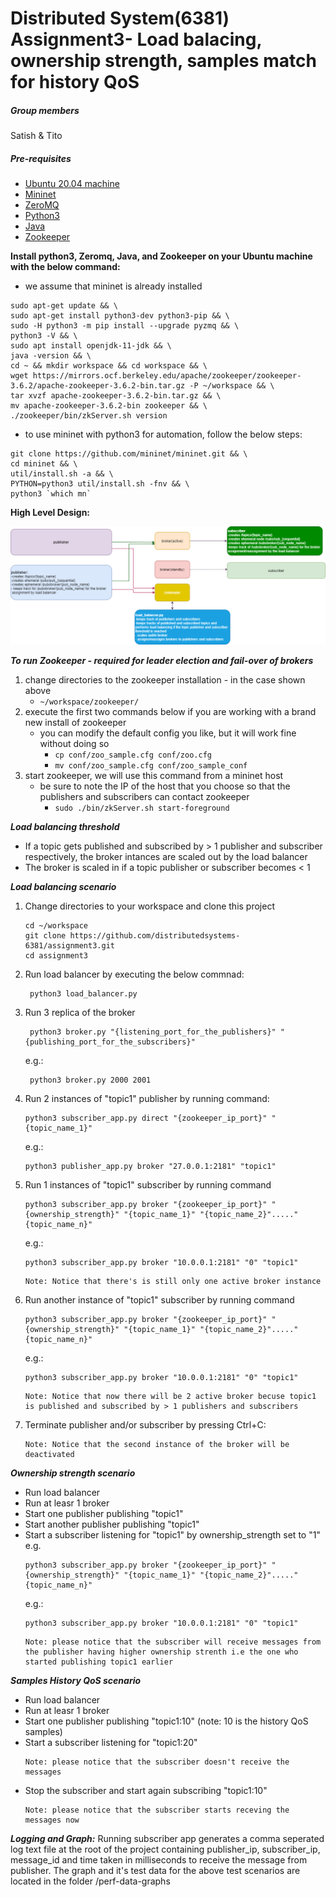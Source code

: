 # Distributed System(6381) Assignment3- Load balacing, ownership strength, samples match for history QoS
##### Group members
Satish & Tito
##### Pre-requisites
   - [Ubuntu 20.04 machine](https://ubuntu.com/download/desktop)
   - [Mininet](https://github.com/mininet/mininet)
   - [ZeroMQ](https://zeromq.org/)
   - [Python3](https://www.python.org/)
   - [Java](https://www.java.com/en/)
   - [Zookeeper](https://zookeeper.apache.org/releases.html#download)

**Install python3, Zeromq, Java, and Zookeeper on your Ubuntu machine with the below command:**
   - we assume that mininet is already installed
```
sudo apt-get update && \
sudo apt-get install python3-dev python3-pip && \
sudo -H python3 -m pip install --upgrade pyzmq && \
python3 -V && \
sudo apt install openjdk-11-jdk && \
java -version && \
cd ~ && mkdir workspace && cd workspace && \
wget https://mirrors.ocf.berkeley.edu/apache/zookeeper/zookeeper-3.6.2/apache-zookeeper-3.6.2-bin.tar.gz -P ~/workspace && \
tar xvzf apache-zookeeper-3.6.2-bin.tar.gz && \
mv apache-zookeeper-3.6.2-bin zookeeper && \
./zookeeper/bin/zkServer.sh version
```
  - to use mininet with python3 for automation, follow the below steps:
```
git clone https://github.com/mininet/mininet.git && \
cd mininet && \
util/install.sh -a && \
PYTHON=python3 util/install.sh -fnv && \
python3 `which mn`
```

**High Level Design:**

![alternativetext](/assignment3-hight-level-design.png)

***To run Zookeeper - required for leader election and fail-over of brokers***
1. change directories to the zookeeper installation - in the case shown above 
   - `~/workspace/zookeeper/`
1. execute the first two commands below if you are working with a brand new install of zookeeper
   - you can modify the default config you like, but it will work fine without doing so 
      - `cp conf/zoo_sample.cfg conf/zoo.cfg`
      - `mv conf/zoo_sample.cfg conf/zoo_sample_conf`
1. start zookeeper, we will use this command from a mininet host
   - be sure to note the IP of the host that you choose so that the publishers and subscribers can contact zookeeper
     - `sudo ./bin/zkServer.sh start-foreground`

***Load balancing threshold***
- If a topic gets published and subscribed by > 1 publisher and subscriber respectively, the broker intances are scaled out by the load balancer
- The broker is scaled in if a topic publisher or subscriber becomes < 1

***Load balancing scenario***
1. Change directories to your workspace and clone this project 
   ```
   cd ~/workspace
   git clone https://github.com/distributedsystems-6381/assignment3.git
   cd assignment3
   ```
1. Run load balancer by executing the below commnad:  
     ```
      python3 load_balancer.py
     ```    
1. Run 3 replica of the broker
     ```
      python3 broker.py "{listening_port_for_the_publishers}" "{publishing_port_for_the_subscribers}"
     ```
      e.g.:
     ```
      python3 broker.py 2000 2001
     ```
 1. Run 2 instances of "topic1" publisher by running command:    
     ```
     python3 subscriber_app.py direct "{zookeeper_ip_port}" "{topic_name_1}"
     ```
     e.g.:
     ```
     python3 publisher_app.py broker "27.0.0.1:2181" "topic1"
     ``` 
  1. Run 1 instances of "topic1" subscriber by running command
      ```
     python3 subscriber_app.py broker "{zookeeper_ip_port}" "{ownership_strength}" "{topic_name_1}" "{topic_name_2}"....."{topic_name_n}"
     ```
     e.g.:
     ```
     python3 subscriber_app.py broker "10.0.0.1:2181" "0" "topic1"
     ``` 
     ```
     Note: Notice that there's is still only one active broker instance
     ```
  1. Run another instance of "topic1" subscriber by running command
     ```
     python3 subscriber_app.py broker "{zookeeper_ip_port}" "{ownership_strength}" "{topic_name_1}" "{topic_name_2}"....."{topic_name_n}"
     ```
     e.g.:
     ```
     python3 subscriber_app.py broker "10.0.0.1:2181" "0" "topic1"
     ``` 
     ```
     Note: Notice that now there will be 2 active broker becuse topic1 is published and subscribed by > 1 publishers and subscribers
     ```
  1. Terminate publisher and/or subscriber by pressing Ctrl+C:   
     ```
     Note: Notice that the second instance of the broker will be deactivated
     ```

***Ownership strength scenario***
- Run load balancer
- Run at leasr 1 broker
- Start one publisher publishing "topic1"
- Start another publisher publishing "topic1"
- Start a subscriber listening for "topic1" by ownership_strength set to "1" e.g.
   ```
   python3 subscriber_app.py broker "{zookeeper_ip_port}" "{ownership_strength}" "{topic_name_1}" "{topic_name_2}"....."{topic_name_n}"
   ```
     e.g.:
     ```
     python3 subscriber_app.py broker "10.0.0.1:2181" "0" "topic1"
     ``` 
    ```
    Note: please notice that the subscriber will receive messages from the publisher having higher ownership strenth i.e the one who started publishing topic1 earlier
    ```
***Samples History QoS scenario***
- Run load balancer
- Run at leasr 1 broker
- Start one publisher publishing "topic1:10" (note: 10 is the history QoS samples)
- Start a subscriber listening for "topic1:20"
    ```
    Note: please notice that the subscriber doesn't receive the messages
    ```
- Stop the subscriber and start again subscribing "topic1:10"
    ```
    Note: please notice that the subscriber starts receving the messages now
    ```
***Logging and Graph:*** 
   Running subscriber app generates a comma seperated log text file at the root of the project containing publisher_ip, subscriber_ip, message_id and time taken in milliseconds to receive the message from publisher. The graph and it's test data for the above test scenarios are located in the folder /perf-data-graphs
